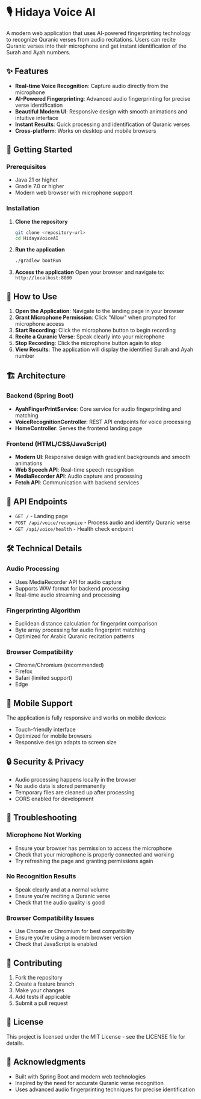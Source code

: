 # 🎙️ Hidaya Voice AI

A modern web application that uses AI-powered fingerprinting technology to recognize Quranic verses from audio recitations. Users can recite Quranic verses into their microphone and get instant identification of the Surah and Ayah numbers.

## ✨ Features

- **Real-time Voice Recognition**: Capture audio directly from the microphone
- **AI-Powered Fingerprinting**: Advanced audio fingerprinting for precise verse identification
- **Beautiful Modern UI**: Responsive design with smooth animations and intuitive interface
- **Instant Results**: Quick processing and identification of Quranic verses
- **Cross-platform**: Works on desktop and mobile browsers

## 🚀 Getting Started

### Prerequisites

- Java 21 or higher
- Gradle 7.0 or higher
- Modern web browser with microphone support

### Installation

1. **Clone the repository**
   ```bash
   git clone <repository-url>
   cd HidayaVoiceAI
   ```

2. **Run the application**
   ```bash
   ./gradlew bootRun
   ```

3. **Access the application**
   Open your browser and navigate to: `http://localhost:8080`

## 🎯 How to Use

1. **Open the Application**: Navigate to the landing page in your browser
2. **Grant Microphone Permission**: Click "Allow" when prompted for microphone access
3. **Start Recording**: Click the microphone button to begin recording
4. **Recite a Quranic Verse**: Speak clearly into your microphone
5. **Stop Recording**: Click the microphone button again to stop
6. **View Results**: The application will display the identified Surah and Ayah number

## 🏗️ Architecture

### Backend (Spring Boot)
- **AyahFingerPrintService**: Core service for audio fingerprinting and matching
- **VoiceRecognitionController**: REST API endpoints for voice processing
- **HomeController**: Serves the frontend landing page

### Frontend (HTML/CSS/JavaScript)
- **Modern UI**: Responsive design with gradient backgrounds and smooth animations
- **Web Speech API**: Real-time speech recognition
- **MediaRecorder API**: Audio capture and processing
- **Fetch API**: Communication with backend services

## 🔧 API Endpoints

- `GET /` - Landing page
- `POST /api/voice/recognize` - Process audio and identify Quranic verse
- `GET /api/voice/health` - Health check endpoint

## 🛠️ Technical Details

### Audio Processing
- Uses MediaRecorder API for audio capture
- Supports WAV format for backend processing
- Real-time audio streaming and processing

### Fingerprinting Algorithm
- Euclidean distance calculation for fingerprint comparison
- Byte array processing for audio fingerprint matching
- Optimized for Arabic Quranic recitation patterns

### Browser Compatibility
- Chrome/Chromium (recommended)
- Firefox
- Safari (limited support)
- Edge

## 📱 Mobile Support

The application is fully responsive and works on mobile devices:
- Touch-friendly interface
- Optimized for mobile browsers
- Responsive design adapts to screen size

## 🔒 Security & Privacy

- Audio processing happens locally in the browser
- No audio data is stored permanently
- Temporary files are cleaned up after processing
- CORS enabled for development

## 🐛 Troubleshooting

### Microphone Not Working
- Ensure your browser has permission to access the microphone
- Check that your microphone is properly connected and working
- Try refreshing the page and granting permissions again

### No Recognition Results
- Speak clearly and at a normal volume
- Ensure you're reciting a Quranic verse
- Check that the audio quality is good

### Browser Compatibility Issues
- Use Chrome or Chromium for best compatibility
- Ensure you're using a modern browser version
- Check that JavaScript is enabled

## 🤝 Contributing

1. Fork the repository
2. Create a feature branch
3. Make your changes
4. Add tests if applicable
5. Submit a pull request

## 📄 License

This project is licensed under the MIT License - see the LICENSE file for details.

## 🙏 Acknowledgments

- Built with Spring Boot and modern web technologies
- Inspired by the need for accurate Quranic verse recognition
- Uses advanced audio fingerprinting techniques for precise identification 